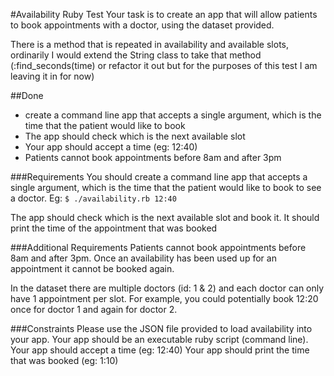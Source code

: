 #Availability Ruby Test
Your task is to create an app that will allow patients to book appointments with a doctor, using the dataset provided.

There is a method that is repeated in availability and available slots, ordinarily I would extend the String class to take that method (:find_seconds(time) or refactor it out but for the purposes of this test I am leaving it in for now)

##Done
- create a command line app that accepts a single argument, which is the time that the patient would like to book
- The app should check which is the next available slot
- Your app should accept a time (eg: 12:40)
- Patients cannot book appointments before 8am and after 3pm

###Requirements
You should create a command line app that accepts a single argument, which is the time that the patient would like to book to see a doctor. Eg: `$ ./availability.rb 12:40`

The app should check which is the next available slot and book it. It should print the time of the appointment that was booked

###Additional Requirements
Patients cannot book appointments before 8am and after 3pm. Once an availability has been used up for an appointment it cannot be booked again.

In the dataset there are multiple doctors (id: 1 & 2) and each doctor can only have 1 appointment per slot. For example, you could potentially book 12:20 once for doctor 1 and again for doctor 2.

###Constraints
Please use the JSON file provided to load availability into your app.
Your app should be an executable ruby script (command line).
Your app should accept a time (eg: 12:40)
Your app should print the time that was booked (eg: 1:10)
